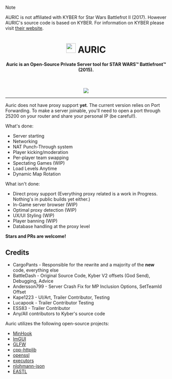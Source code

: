 > [!NOTE]
> AURIC is not affiliated with KYBER for Star Wars Battlefrot II (2017). However AURIC's source code is based on KYBER. For information on KYBER please visit [their website](https://uplink.kyber.gg/news/features-overview/).

<h1 align="center"><img src="/Launcher/Libraries/Images/Logo1.ico" width="30rem"> AURIC</h1>

<h4 align="center">Auric is an Open-Source Private Server tool for STAR WARS™ Battlefront™ (2015).
</h4>
<br>
<p align="center">
  <a href="https://discord.gg/43qqPMyNVJ">
      <img src="https://img.shields.io/discord/1318049974281441301.svg?label=Discord&logo=discord&color=778cd4">
  </a>
  
</p>

------

Auric does not have proxy support **yet**. The current version relies on Port Forwarding. To make a server joinable, you'll need to open a port through 25200 on your router and share your personal IP (be careful!).



What's done:
* Server starting
* Networking
* NAT Punch-Through system
* Player kicking/moderation
* Per-player team swapping
* Spectating Games (WIP)
* Load Levels Anytime
* Dynamic Map Rotation

What isn't done:
* Direct proxy support (Everything proxy related is a work in Progress. Nothing's in public builds yet either.)
* In-Game server browser (WIP)
* Optimal proxy detection (WIP)
* UX/UI Styling (WIP)
* Player banning (WIP)
* Database handling at the proxy level

**Stars and PRs are welcome!**

## Credits

* CargoPants - Responsible for the rewrite and a majority of the **new** code, everything else
* BattleDash - Original Source Code, Kyber V2 offsets (God Send), Debugging, Advice
* Andersson799 - Server Crash Fix for MP Inclusion Options, SetTeamId Offset
* Kape1223 - UI/Art, Trailer Contributor, Testing
* Lucapook - Trailer Contributor Testing
* ESS83 - Trailer Contributor
* Any/All contributors to Kyber's source code

Auric utilizes the following open-source projects:

- [MinHook](https://github.com/TsudaKageyu/minhook)
- [ImGUI](https://github.com/ocornut/imgui)
- [GLFW](https://glfw.org)
- [cpp-httplib](https://github.com/yhirose/cpp-httplib)
- [openssl](https://openssl.org)
- [executors](https://github.com/chriskohlhoff/executors)
- [nlohmann-json](https://github.com/nlohmann/json)
- [EASTL](https://github.com/electronicarts/EASTL)
